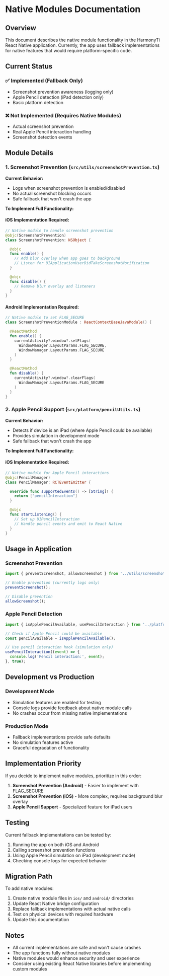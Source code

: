 # Native Modules Documentation

## Overview

This document describes the native module functionality in the HarmonyTi React Native application. Currently, the app uses fallback implementations for native features that would require platform-specific code.

## Current Status

### ✅ Implemented (Fallback Only)
- Screenshot prevention awareness (logging only)
- Apple Pencil detection (iPad detection only)
- Basic platform detection

### ❌ Not Implemented (Requires Native Modules)
- Actual screenshot prevention
- Real Apple Pencil interaction handling
- Screenshot detection events

## Module Details

### 1. Screenshot Prevention (`src/utils/screenshotPrevention.ts`)

**Current Behavior:**
- Logs when screenshot prevention is enabled/disabled
- No actual screenshot blocking occurs
- Safe fallback that won't crash the app

**To Implement Full Functionality:**

#### iOS Implementation Required:
```swift
// Native module to handle screenshot prevention
@objc(ScreenshotPrevention)
class ScreenshotPrevention: NSObject {

  @objc
  func enable() {
    // Add blur overlay when app goes to background
    // Listen for UIApplicationUserDidTakeScreenshotNotification
  }

  @objc
  func disable() {
    // Remove blur overlay and listeners
  }
}
```

#### Android Implementation Required:
```kotlin
// Native module to set FLAG_SECURE
class ScreenshotPreventionModule : ReactContextBaseJavaModule() {

  @ReactMethod
  fun enable() {
    currentActivity?.window?.setFlags(
      WindowManager.LayoutParams.FLAG_SECURE,
      WindowManager.LayoutParams.FLAG_SECURE
    )
  }

  @ReactMethod
  fun disable() {
    currentActivity?.window?.clearFlags(
      WindowManager.LayoutParams.FLAG_SECURE
    )
  }
}
```

### 2. Apple Pencil Support (`src/platform/pencilUtils.ts`)

**Current Behavior:**
- Detects if device is an iPad (where Apple Pencil could be available)
- Provides simulation in development mode
- Safe fallback that won't crash the app

**To Implement Full Functionality:**

#### iOS Implementation Required:
```swift
// Native module for Apple Pencil interactions
@objc(PencilManager)
class PencilManager: RCTEventEmitter {

  override func supportedEvents() -> [String]! {
    return ["pencilInteraction"]
  }

  @objc
  func startListening() {
    // Set up UIPencilInteraction
    // Handle pencil events and emit to React Native
  }
}
```

## Usage in Application

### Screenshot Prevention
```typescript
import { preventScreenshot, allowScreenshot } from '../utils/screenshotPrevention';

// Enable prevention (currently logs only)
preventScreenshot();

// Disable prevention
allowScreenshot();
```

### Apple Pencil Detection
```typescript
import { isApplePencilAvailable, usePencilInteraction } from '../platform/pencilUtils';

// Check if Apple Pencil could be available
const pencilAvailable = isApplePencilAvailable();

// Use pencil interaction hook (simulation only)
usePencilInteraction((event) => {
  console.log('Pencil interaction:', event);
}, true);
```

## Development vs Production

### Development Mode
- Simulation features are enabled for testing
- Console logs provide feedback about native module calls
- No crashes occur from missing native implementations

### Production Mode
- Fallback implementations provide safe defaults
- No simulation features active
- Graceful degradation of functionality

## Implementation Priority

If you decide to implement native modules, prioritize in this order:

1. **Screenshot Prevention (Android)** - Easier to implement with FLAG_SECURE
2. **Screenshot Prevention (iOS)** - More complex, requires background blur overlay
3. **Apple Pencil Support** - Specialized feature for iPad users

## Testing

Current fallback implementations can be tested by:

1. Running the app on both iOS and Android
2. Calling screenshot prevention functions
3. Using Apple Pencil simulation on iPad (development mode)
4. Checking console logs for expected behavior

## Migration Path

To add native modules:

1. Create native module files in `ios/` and `android/` directories
2. Update React Native bridge configuration
3. Replace fallback implementations with actual native calls
4. Test on physical devices with required hardware
5. Update this documentation

## Notes

- All current implementations are safe and won't cause crashes
- The app functions fully without native modules
- Native modules would enhance security and user experience
- Consider using existing React Native libraries before implementing custom modules
